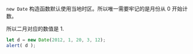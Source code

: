 `new Date` 构造函数默认使用当地时区。所以唯一需要牢记的是月份从 0 开始计数。

所以二月对应的数值是 1.

```js run
let d = new Date(2012, 1, 20, 3, 12);
alert( d );
```
